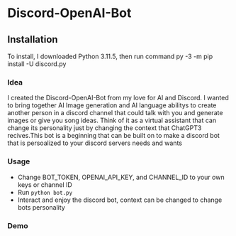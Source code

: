 # Discord-OpenAI-Bot

## Installation
To install, I downloaded Python 3.11.5, then run command py -3 -m pip install -U discord.py

### Idea
I created the Discord-OpenAI-Bot from my love for AI and Discord. I wanted to bring together AI Image generation and AI language abilitys to create another person in a discord channel that could talk with you and generate images or give you song ideas. Think of it as a virtual assistant that can change its personality just by changing the context that ChatGPT3 recives.This bot is a beginning that can be built on to make a discord bot that is persoalized to your discord servers needs and wants


### Usage
- Change BOT_TOKEN, OPENAI_API_KEY, and CHANNEL_ID to your own keys or channel ID
- Run `python bot.py`
- Interact and enjoy the discord bot, context can be changed to change bots personality

### Demo
